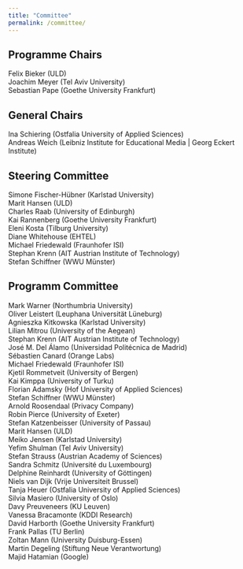 ```yaml
---
title: "Committee"
permalink: /committee/
---
```


## Programme Chairs
Felix Bieker (ULD) <br>
Joachim Meyer (Tel Aviv University)<br>
Sebastian Pape (Goethe University Frankfurt)

## General Chairs
Ina Schiering (Ostfalia University of Applied Sciences)<br>
Andreas Weich (Leibniz Institute for Educational Media | Georg Eckert Institute)

## Steering Committee
Simone Fischer-Hübner (Karlstad University)<br>
Marit	Hansen (ULD)<br>
Charles Raab (University of Edinburgh)<br>
Kai Rannenberg (Goethe University Frankfurt)<br>
Eleni Kosta (Tilburg University)<br>
Diane Whitehouse (EHTEL)<br>
Michael	Friedewald (Fraunhofer ISI)<br>
Stephan	Krenn (AIT Austrian Institute of Technology)<br>
Stefan Schiffner (WWU Münster)

## Programm Committee
Mark Warner (Northumbria University)<br>
Oliver Leistert (Leuphana Universität Lüneburg)<br>
Agnieszka	Kitkowska (Karlstad University)<br>
Lilian Mitrou (University of the Aegean)<br>
Stephan	Krenn (AIT Austrian Institute of Technology)<br>
José M.	Del Álamo (Universidad Politécnica de Madrid)<br>
Sébastien	Canard (Orange Labs)<br>
Michael	Friedewald (Fraunhofer ISI)<br>
Kjetil Rommetveit (University of Bergen)<br>
Kai	Kimppa (University of Turku)<br>
Florian	Adamsky (Hof University of Applied Sciences)<br>
Stefan Schiffner (WWU Münster)<br>
Arnold Roosendaal (Privacy Company)<br>
Robin	Pierce (University of Exeter)<br>
Stefan Katzenbeisser (University of Passau)<br>
Marit	Hansen (ULD)<br>
Meiko	Jensen (Karlstad University)<br>
Yefim	Shulman (Tel Aviv University)<br>
Stefan Strauss (Austrian Academy of Sciences)<br>
Sandra Schmitz (Université du Luxembourg)<br>
Delphine Reinhardt (University of Göttingen)<br>
Niels	van Dijk (Vrije Universiteit Brussel)<br>
Tanja	Heuer (Ostfalia University of Applied Sciences)<br>
Silvia Masiero (University of Oslo)<br>
Davy Preuveneers (KU Leuven)<br>
Vanessa	Bracamonte (KDDI Research)<br>
David	Harborth (Goethe University Frankfurt)<br>
Frank	Pallas (TU Berlin)<br>
Zoltan Mann (University Duisburg-Essen)<br>
Martin Degeling (Stiftung Neue Verantwortung)<br>
Majid	Hatamian (Google)
